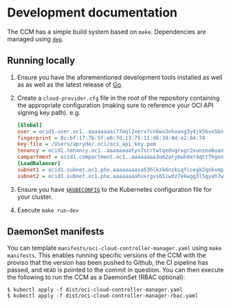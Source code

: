 # Development documentation

The CCM has a simple build system based on `make`. Dependencies are managed
using [`dep`][2].

## Running locally
 1. Ensure you have the aforementioned development tools installed as well as
    as well as the latest release of [Go][3].

 2. Create a `cloud-provider.cfg` file in the root of the repository containing
    the appropriate configuration (making sure to reference your OCI API signing
    key path). e.g.

    ```ini
    [Global]
    user = ocid1.user.oc1..aaaaaaaai77mql2xerv7cn6wu3nhxang3y4jk56vo5bn5l5lysl34avnui3q
    fingerprint = 8c:bf:17:7b:5f:e0:7d:13:75:11:d6:39:0d:e2:84:74
    key-file = /Users/apryde/.oci/oci_api_key.pem
    tenancy = ocid1.tenancy.oc1..aaaaaaaatyn7scrtwtqedvgrxgr2xunzeo6uanvyhzxqblctwkrpisvke4kq
    compartment = ocid1.compartment.oc1..aaaaaaaa3um2atybwhder4qttfhgon4j3hcxgmsvnyvx4flfjyewkkwfzwnq
    [LoadBalancer]
    subnet1 = ocid1.subnet.oc1.phx.aaaaaaaasa53hlkzk6nzksqfccegk2qnkxmphkblst3riclzs4rhwg7rg57q
    subnet2 = ocid1.subnet.oc1.phx.aaaaaaaahuxrgvs65iwdz7ekwgg3l5gyah7ww5klkwjcso74u3e4i64hvtvq
    ```
 3. Ensure you have [`$KUBECONFIG`][4] to the Kubernetes configuration file for
    your cluster.

 4. Execute `make run-dev`

## DaemonSet manifests

You can template `manifests/oci-cloud-controller-manager.yaml` using
`make manifests`. This enables running specific versions of the CCM with the
proviso that the version has been pushed to Github, the CI pipeline has
passed, and `HEAD` is pointed to the commit in question. You can then execute
the following to run the CCM as a DaemonSet (RBAC optional):

```
$ kubectl apply -f dist/oci-cloud-controller-manager.yaml
$ kubectl apply -f dist/oci-cloud-controller-manager-rbac.yaml
```

[1]: https://www.docker.com/
[2]: https://github.com/golang/dep
[3]: https://golang.org/
[4]: https://kubernetes.io/docs/concepts/configuration/organize-cluster-access-kubeconfig/
